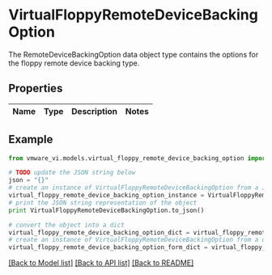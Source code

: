 # VirtualFloppyRemoteDeviceBackingOption

The RemoteDeviceBackingOption data object type contains the options for the floppy remote device backing type. 

## Properties
Name | Type | Description | Notes
------------ | ------------- | ------------- | -------------

## Example

```python
from vmware_vi.models.virtual_floppy_remote_device_backing_option import VirtualFloppyRemoteDeviceBackingOption

# TODO update the JSON string below
json = "{}"
# create an instance of VirtualFloppyRemoteDeviceBackingOption from a JSON string
virtual_floppy_remote_device_backing_option_instance = VirtualFloppyRemoteDeviceBackingOption.from_json(json)
# print the JSON string representation of the object
print VirtualFloppyRemoteDeviceBackingOption.to_json()

# convert the object into a dict
virtual_floppy_remote_device_backing_option_dict = virtual_floppy_remote_device_backing_option_instance.to_dict()
# create an instance of VirtualFloppyRemoteDeviceBackingOption from a dict
virtual_floppy_remote_device_backing_option_form_dict = virtual_floppy_remote_device_backing_option.from_dict(virtual_floppy_remote_device_backing_option_dict)
```
[[Back to Model list]](../README.md#documentation-for-models) [[Back to API list]](../README.md#documentation-for-api-endpoints) [[Back to README]](../README.md)



